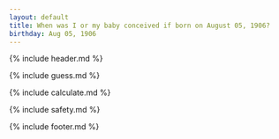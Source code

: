 ```yaml
---
layout: default
title: When was I or my baby conceived if born on August 05, 1906?
birthday: Aug 05, 1906
---
```


{% include header.md %}

{% include guess.md %}

{% include calculate.md %}

{% include safety.md %}

{% include footer.md %}



